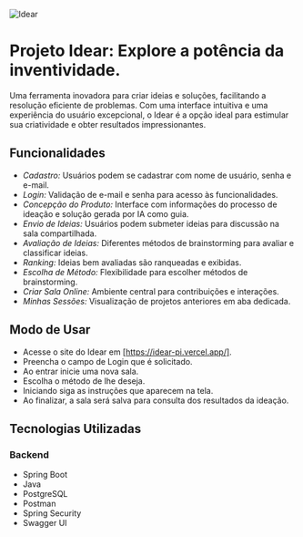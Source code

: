 ![Idear](https://github.com/SIN-disciplina-PI3/Idear-front/assets/112783205/5b42c87a-b917-46f3-a8b9-9bbd8cb61b51)

# Projeto Idear: Explore a potência da inventividade.

Uma ferramenta inovadora para criar ideias e soluções, facilitando a resolução eficiente de problemas. Com uma interface intuitiva e uma experiência do usuário excepcional, o Idear é a opção ideal para estimular sua criatividade e obter resultados impressionantes.

## Funcionalidades
- *Cadastro:* Usuários podem se cadastrar com nome de usuário, senha e e-mail.
- *Login:* Validação de e-mail e senha para acesso às funcionalidades.
- *Concepção do Produto:* Interface com informações do processo de ideação e solução gerada por IA como guia.
- *Envio de Ideias:* Usuários podem submeter ideias para discussão na sala compartilhada.
- *Avaliação de Ideias:* Diferentes métodos de brainstorming para avaliar e classificar ideias.
- *Ranking:* Ideias bem avaliadas são ranqueadas e exibidas.
- *Escolha de Método:* Flexibilidade para escolher métodos de brainstorming.
- *Criar Sala Online:* Ambiente central para contribuições e interações.
- *Minhas Sessões:* Visualização de projetos anteriores em aba dedicada.

## Modo de Usar 
- Acesse o site do Idear em [https://idear-pi.vercel.app/].
- Preencha o campo de Login que é solicitado.
- Ao entrar inicie uma nova sala.
- Escolha o método de lhe deseja.
- Iniciando siga as instruções que aparecem na tela.
- Ao finalizar, a sala será salva para consulta dos resultados da ideação.

## Tecnologias Utilizadas
### Backend
- Spring Boot
- Java
- PostgreSQL
- Postman
- Spring Security
- Swagger UI
